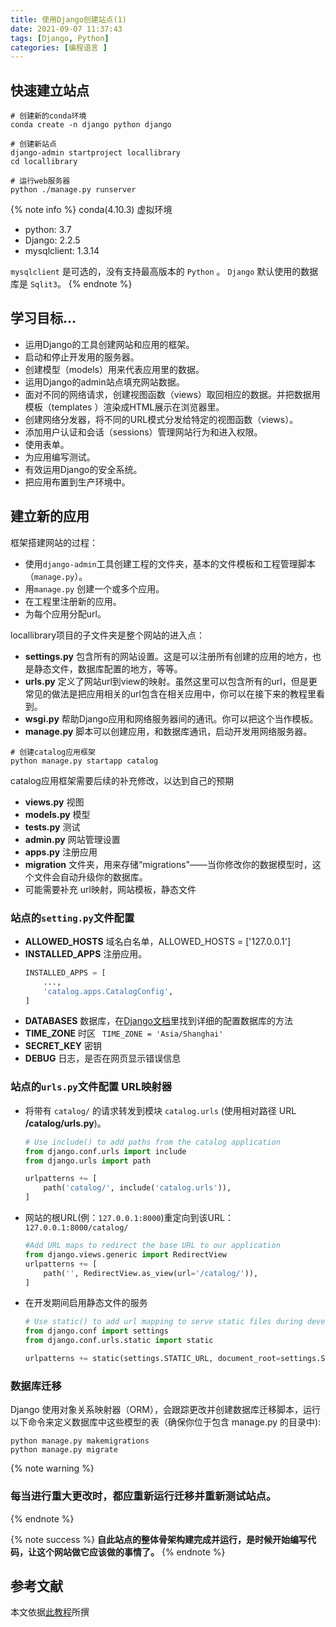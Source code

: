 ```yaml
---
title: 使用Django创建站点(1)
date: 2021-09-07 11:37:43
tags: [Django, Python]
categories: [编程语言 ]
---
```


## 快速建立站点
```shell
# 创建新的conda环境
conda create -n django python django

# 创建新站点
django-admin startproject locallibrary
cd locallibrary

# 运行web服务器
python ./manage.py runserver
```
<!-- more -->
{% note info  %}
conda(4.10.3) 虚拟环境
- python: 3.7
- Django: 2.2.5
- mysqlclient: 1.3.14

`mysqlclient` 是可选的，没有支持最高版本的 `Python` 。 `Django` 默认使用的数据库是 `Sqlit3`。
{% endnote %}

## 学习目标...
- 运用Django的工具创建网站和应用的框架。
- 启动和停止开发用的服务器。
- 创建模型（models）用来代表应用里的数据。
- 运用Django的admin站点填充网站数据。
- 面对不同的网络请求，创建视图函数（views）取回相应的数据。并把数据用模板（templates ）渲染成HTML展示在浏览器里。
- 创建网络分发器，将不同的URL模式分发给特定的视图函数（views）。
- 添加用户认证和会话（sessions）管理网站行为和进入权限。
- 使用表单。
- 为应用编写测试。
- 有效运用Django的安全系统。
- 把应用布置到生产环境中。

## 建立新的应用
框架搭建网站的过程：
- 使用`django-admin`工具创建工程的文件夹，基本的文件模板和工程管理脚本（`manage.py`）。
- 用`manage.py` 创建一个或多个应用。
- 在工程里注册新的应用。
- 为每个应用分配url。

locallibrary项目的子文件夹是整个网站的进入点：
- **settings.py** 包含所有的网站设置。这是可以注册所有创建的应用的地方，也是静态文件，数据库配置的地方，等等。
- **urls.py** 定义了网站url到view的映射。虽然这里可以包含所有的url，但是更常见的做法是把应用相关的url包含在相关应用中，你可以在接下来的教程里看到。
- **wsgi.py** 帮助Django应用和网络服务器间的通讯。你可以把这个当作模板。
- **manage.py** 脚本可以创建应用，和数据库通讯，启动开发用网络服务器。

```shell
# 创建catalog应用框架
python manage.py startapp catalog
```
catalog应用框架需要后续的补充修改，以达到自己的预期
- **views.py** 视图
- **models.py** 模型
- **tests.py** 测试
- **admin.py** 网站管理设置
- **apps.py** 注册应用
- **migration** 文件夹，用来存储“migrations”——当你修改你的数据模型时，这个文件会自动升级你的数据库。
- 可能需要补充 url映射，网站模板，静态文件 


### 站点的`setting.py`文件配置
- **ALLOWED_HOSTS** 域名白名单，ALLOWED_HOSTS = ['127.0.0.1']
- **INSTALLED_APPS** 注册应用。
    ```python
    INSTALLED_APPS = [
        ...,
        'catalog.apps.CatalogConfig',
    ]
    ```
- **DATABASES** 数据库，在[Django文档](https://docs.djangoproject.com/en/3.2/ref/settings/#databases)里找到详细的配置数据库的方法
- **TIME_ZONE** 时区 ` TIME_ZONE = 'Asia/Shanghai'`
- **SECRET_KEY** 密钥
- **DEBUG** 日志，是否在网页显示错误信息


### 站点的`urls.py`文件配置 URL映射器
- 将带有 `catalog/` 的请求转发到模块 `catalog.urls` (使用相对路径 URL **/catalog/urls.py**)。
    ```python
    # Use include() to add paths from the catalog application
    from django.conf.urls import include
    from django.urls import path

    urlpatterns += [
        path('catalog/', include('catalog.urls')),
    ]
    ```
- 网站的根URL(例：`127.0.0.1:8000`)重定向到该URL：`127.0.0.1:8000/catalog/`
    ```python
    #Add URL maps to redirect the base URL to our application
    from django.views.generic import RedirectView
    urlpatterns += [
        path('', RedirectView.as_view(url='/catalog/')),
    ]
    ```
- 在开发期间启用静态文件的服务
    ```python
    # Use static() to add url mapping to serve static files during development (only)
    from django.conf import settings
    from django.conf.urls.static import static

    urlpatterns += static(settings.STATIC_URL, document_root=settings.STATIC_ROOT)
    ```

### 数据库迁移
Django 使用对象关系映射器（ORM），会跟踪更改并创建数据库迁移脚本，运行以下命令来定义数据库中这些模型的表（确保你位于包含 manage.py 的目录中):
```shell
python manage.py makemigrations
python manage.py migrate
```

{% note warning %}
### 每当进行重大更改时，都应重新运行迁移并重新测试站点。
{% endnote %}

{% note success  %}
**自此站点的整体骨架构建完成并运行，是时候开始编写代码，让这个网站做它应该做的事情了。**
{% endnote %}

## 参考文献
本文依据[此教程](https://developer.mozilla.org/zh-CN/docs/learn/Server-side/Django)所撰 